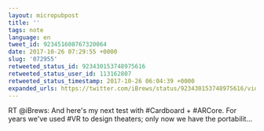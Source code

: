```yaml
---
layout: micropubpost
title: ''
tags: note
language: en
tweet_id: 923451608767320064
date: 2017-10-26 07:29:55 +0000
slug: '072955'
retweeted_status_id: 923430153748975616
retweeted_status_user_id: 113162807
retweeted_status_timestamp: 2017-10-26 06:04:39 +0000
expanded_urls: https://twitter.com/iBrews/status/923430153748975616/video/1
---
```

RT @iBrews: And here's my next test with #Cardboard + #ARCore. For years we've used #VR to design theaters; only now we have the portabilit…
